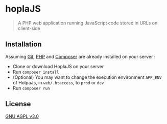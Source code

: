 # hoplaJS

> A PHP web application running JavaScript code stored in URLs on client-side

## Installation

Assuming [Git](https://git-scm.com/book/en/v2/Getting-Started-Installing-Git),
[PHP](http://php.net/manual/en/install.php) and
[Composer](https://getcomposer.org/download/) are already installed on your server :

* Clone or download HoplaJS on your server
* Run `composer install`
* (Optional) You may want to change the execution environment `APP_ENV` of HolpaJs, in `web/.htaccess`, to `prod` or `dev`
* Run `composer run`

## License

[GNU AGPL v3.0](https://www.gnu.org/licenses/agpl-3.0.html)